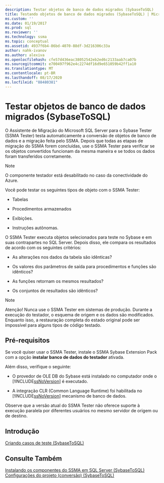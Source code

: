 ```yaml
---
description: Testar objetos de banco de dados migrados (SybaseToSQL)
title: Testando objetos de banco de dados migrados (SybaseToSQL) | Microsoft Docs
ms.custom: ''
ms.date: 01/19/2017
ms.prod: sql
ms.reviewer: ''
ms.technology: ssma
ms.topic: conceptual
ms.assetid: 4937f6b4-86bd-4070-88df-3d216306c33a
author: nahk-ivanov
ms.author: alexiva
ms.openlocfilehash: cfe57d436eac38052542eb2ed6c2133aab7ca07b
ms.sourcegitcommit: e700497f962e4c2274df16d9e651059b42ff1a10
ms.translationtype: MT
ms.contentlocale: pt-BR
ms.lasthandoff: 08/17/2020
ms.locfileid: "88480381"
---
```

# <a name="testing-migrated-database-objects-sybasetosql"></a>Testar objetos de banco de dados migrados (SybaseToSQL)
O Assistente de Migração do Microsoft SQL Server para o Sybase Tester (SSMA Tester) testa automaticamente a conversão de objetos de banco de dados e a migração feita pelo SSMA. Depois que todas as etapas de migração do SSMA forem concluídas, use o SSMA Tester para verificar se os objetos convertidos funcionam da mesma maneira e se todos os dados foram transferidos corretamente.  
  
> [!NOTE]  
> O componente testador está desabilitado no caso da conectividade do Azure.  
  
Você pode testar os seguintes tipos de objeto com o SSMA Tester:  
  
-   Tabelas  
  
-   Procedimentos armazenados  
  
-   Exibições.  
  
-   Instruções autônomas.  
  
O SSMA Tester executa objetos selecionados para teste no Sybase e em suas contrapartes no SQL Server. Depois disso, ele compara os resultados de acordo com os seguintes critérios:  
  
-   As alterações nos dados da tabela são idênticas?  
  
-   Os valores dos parâmetros de saída para procedimentos e funções são idênticos?  
  
-   As funções retornam os mesmos resultados?  
  
-   Os conjuntos de resultados são idênticos?  
  
> [!NOTE]  
> Atenção! Nunca use o SSMA Tester em sistemas de produção. Durante a execução do testador, o esquema de origem e os dados são modificados. Enquanto isso, a restauração completa do estado original pode ser impossível para alguns tipos de código testado.  
  
## <a name="prerequisites"></a>Pré-requisitos  
Se você quiser usar o SSMA Tester, instale o SSMA Sybase Extension Pack com a opção **instalar banco de dados do testador** ativada.  
  
Além disso, verifique o seguinte:  
  
-   O provedor de OLE DB do Sybase está instalado no computador onde o [!INCLUDE[ssNoVersion](../../includes/ssnoversion-md.md)] é executado.  
  
-   A integração CLR (Common Language Runtime) foi habilitada no [!INCLUDE[ssNoVersion](../../includes/ssnoversion-md.md)] mecanismo de banco de dados.  
  
Observe que a versão atual do SSMA Tester não oferece suporte à execução paralela por diferentes usuários no mesmo servidor de origem ou de destino.  
  
## <a name="getting-started"></a>Introdução  
[Criando casos de teste &#40;SybaseToSQL&#41;](../../ssma/sybase/creating-test-cases-sybasetosql.md)  
  
## <a name="see-also"></a>Consulte Também  
[Instalando os componentes do SSMA em SQL Server &#40;SybaseToSQL&#41;](../../ssma/sybase/installing-ssma-components-on-sql-server-sybasetosql.md)  
[Configurações do projeto &#40;conversão&#41; &#40;SybaseToSQL&#41;](../../ssma/sybase/project-settings-conversion-sybasetosql.md)  
  
